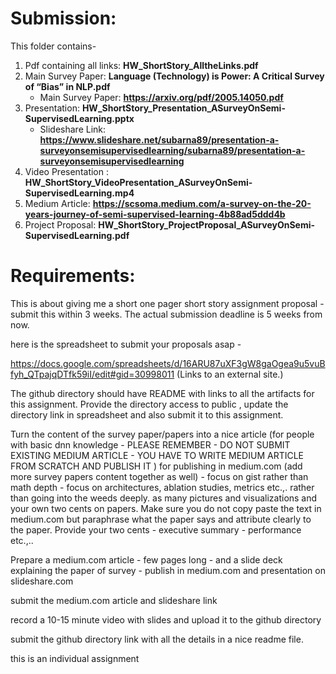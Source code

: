 
# Submission: 
This folder contains- 

1. Pdf containing all links: **HW_ShortStory_AlltheLinks.pdf**
2. Main Survey Paper: **Language (Technology) is Power: A Critical Survey of “Bias” in NLP.pdf**
   - Main Survey Paper: **https://arxiv.org/pdf/2005.14050.pdf** 
3. Presentation: **HW_ShortStory_Presentation_ASurveyOnSemi-SupervisedLearning.pptx**
   - Slideshare Link: **https://www.slideshare.net/subarna89/presentation-a-surveyonsemisupervisedlearning/subarna89/presentation-a-surveyonsemisupervisedlearning**
4. Video Presentation : **HW_ShortStory_VideoPresentation_ASurveyOnSemi-SupervisedLearning.mp4**
5. Medium Article: **https://scsoma.medium.com/a-survey-on-the-20-years-journey-of-semi-supervised-learning-4b88ad5ddd4b** 
6. Project Proposal: **HW_ShortStory_ProjectProposal_ASurveyOnSemi-SupervisedLearning.pdf**


# Requirements: 
This is about giving me a short one pager short story assignment proposal - submit this within 3 weeks. The actual submission deadline is 5 weeks from now.

here is the spreadsheet to submit your proposals asap -

https://docs.google.com/spreadsheets/d/16ARU87uXF3gW8gaOgea9u5vuBfyh_QTpajqDTfk59iI/edit#gid=30998011 (Links to an external site.)

 

The github directory should have README with links to all the artifacts for this assignment. Provide the directory access to public , update the directory link in spreadsheet and also submit it to this assignment.

 

 Turn the content of the survey paper/papers into a nice article (for people with basic dnn knowledge - PLEASE REMEMBER - DO NOT SUBMIT EXISTING MEDIUM ARTICLE - YOU HAVE TO WRITE MEDIUM ARTICLE FROM SCRATCH AND PUBLISH IT )  for publishing in medium.com (add more survey papers content together as well) - focus on gist rather than math depth - focus on architectures, ablation studies, metrics etc.,. rather than going into the weeds deeply. as many pictures and visualizations and your own two cents on papers.   Make sure you do not copy paste the text in medium.com but paraphrase what the paper says and attribute clearly to the paper. Provide your two cents - executive summary - performance etc.,..  

Prepare a medium.com article - few pages long - and a slide deck explaining the paper of survey - publish in medium.com and presentation on slideshare.com

 

submit the medium.com article  and slideshare link 

record a 10-15 minute video with slides and upload it to the github directory

 

submit the github directory link with all the details in a nice readme file.

 

 

this is an individual assignment 
